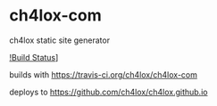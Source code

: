 # ch4lox-com
ch4lox static site generator

[!Build Status](https://travis-ci.org/ch4lox/ch4lox-com.svg?branch=master)]

builds with https://travis-ci.org/ch4lox/ch4lox-com

deploys to https://github.com/ch4lox/ch4lox.github.io

